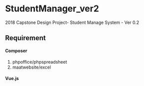 # StudentManager_ver2
2018 Capstone Design  Project- Student Manage System -  Ver 0.2

## Requirement
#### Composer
1. phpoffice/phpspreadsheet
2. maatwebsite/excel

#### Vue.js